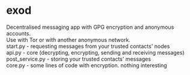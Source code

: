 # exod
Decentralised messaging app with GPG encryption and anonymous accounts.<br>
Use with Tor or with another anonymous network.<br>
start.py - requesting messages from your trusted contacts' nodes<br>
api.py - core (decrypting, encrypting, sending and receiving messages)<br>
post_service.py - storing your trusted contacts' messages<br>
core.py - some lines of code with encryption. nothing interesting
